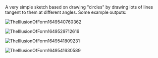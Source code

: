 A very simple sketch based on drawing "circles" by drawing lots of lines tangent to them at different angles. Some example outputs:

![TheIllusionOfForm1649540760362](https://user-images.githubusercontent.com/101308215/162653000-6589353c-b823-41d5-9159-5441eb7bea77.png)

![TheIllusionOfForm1649529712616](https://user-images.githubusercontent.com/101308215/162653010-381b1f94-fc82-4434-b3d6-b53e526fcf79.png)

![TheIllusionOfForm1649541809231](https://user-images.githubusercontent.com/101308215/162652991-1c2864d1-6752-4364-a3c3-eb7162a154b2.png)

![TheIllusionOfForm1649541630589](https://user-images.githubusercontent.com/101308215/162652997-a394485a-49d3-49fe-a733-7cf477b7c0af.png)
